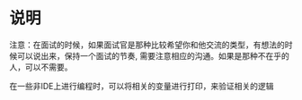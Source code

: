 # 说明
注意：在面试的时候，如果面试官是那种比较希望你和他交流的类型，有想法的时候可以说出来，保持一个面试的节奏, 需要注意相应的沟通。如果是那种不在乎的人，可以不需要。


在一些非IDE上进行编程时，可以将相关的变量进行打印，来验证相关的逻辑
